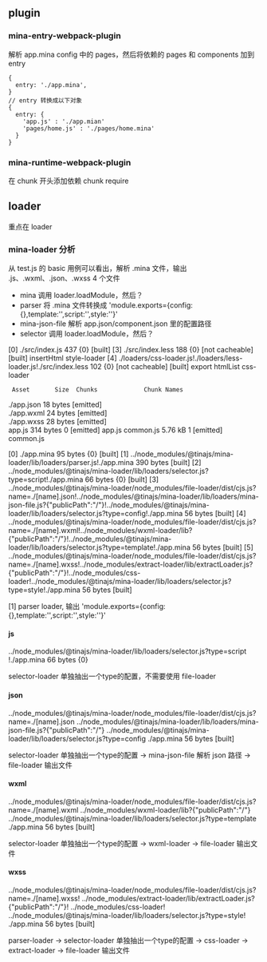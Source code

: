 ## plugin
###  mina-entry-webpack-plugin
解析 app.mina config 中的 pages，然后将依赖的 pages 和 components 加到 entry 

```
{
  entry: './app.mina',
}
// entry 转换成以下对象
{
  entry: {
    'app.js' : './app.mian'
    'pages/home.js' : './pages/home.mina'
  }
}
```

### mina-runtime-webpack-plugin
在 chunk 开头添加依赖 chunk require 

## loader
重点在 loader

### mina-loader 分析
从 test.js 的 basic 用例可以看出，解析 .mina 文件，输出 .js、.wxml、.json、.wxss  4 个文件

- mina 调用 loader.loadModule，然后？
- parser 将 .mina 文件转换成 'module.exports={config:{},template:'',script:'',style:''}'
- mina-json-file 解析 app.json/component.json 里的配置路径
- selector 调用 loader.loadModule，然后？

[0] ./src/index.js 437 {0} [built]
[3] ./src/index.less 188 {0} [not cacheable] [built] insertHtml style-loader
[4] ./loaders/css-loader.js!./loaders/less-loader.js!./src/index.less 102 {0} [not cacheable] [built] export htmlList css-loader

     Asset       Size  Chunks             Chunk Names
./app.json   18 bytes          [emitted]  
./app.wxml   24 bytes          [emitted]  
./app.wxss   28 bytes          [emitted]  
    app.js  314 bytes       0  [emitted]  app.js
 common.js    5.76 kB       1  [emitted]  common.js


[0] ./app.mina 95 bytes {0} [built]
[1] ../node_modules/@tinajs/mina-loader/lib/loaders/parser.js!./app.mina 390 bytes [built] 
[2] ../node_modules/@tinajs/mina-loader/lib/loaders/selector.js?type=script!./app.mina 66 bytes {0} [built]
[3] ../node_modules/@tinajs/mina-loader/node_modules/file-loader/dist/cjs.js?name=./[name].json!../node_modules/@tinajs/mina-loader/lib/loaders/mina-json-file.js?{"publicPath":"/"}!../node_modules/@tinajs/mina-loader/lib/loaders/selector.js?type=config!./app.mina 56 bytes [built]
[4] ../node_modules/@tinajs/mina-loader/node_modules/file-loader/dist/cjs.js?name=./[name].wxml!../node_modules/wxml-loader/lib?{"publicPath":"/"}!../node_modules/@tinajs/mina-loader/lib/loaders/selector.js?type=template!./app.mina 56 bytes [built]
[5] ../node_modules/@tinajs/mina-loader/node_modules/file-loader/dist/cjs.js?name=./[name].wxss!../node_modules/extract-loader/lib/extractLoader.js?{"publicPath":"/"}!../node_modules/css-loader!../node_modules/@tinajs/mina-loader/lib/loaders/selector.js?type=style!./app.mina 56 bytes [built]


[1] parser loader, 输出 'module.exports={config:{},template:'',script:'',style:''}'

#### js
../node_modules/@tinajs/mina-loader/lib/loaders/selector.js?type=script
!./app.mina 66 bytes {0}

selector-loader 单独抽出一个type的配置，不需要使用 file-loader

#### json
../node_modules/@tinajs/mina-loader/node_modules/file-loader/dist/cjs.js?name=./[name].json
../node_modules/@tinajs/mina-loader/lib/loaders/mina-json-file.js?{"publicPath":"/"}
../node_modules/@tinajs/mina-loader/lib/loaders/selector.js?type=config
./app.mina 56 bytes [built]

selector-loader 单独抽出一个type的配置 -> mina-json-file 解析 json 路径 -> file-loader 输出文件

#### wxml
 ../node_modules/@tinajs/mina-loader/node_modules/file-loader/dist/cjs.js?name=./[name].wxml
 ../node_modules/wxml-loader/lib?{"publicPath":"/"}
 ../node_modules/@tinajs/mina-loader/lib/loaders/selector.js?type=template
 ./app.mina 56 bytes [built]
 
selector-loader 单独抽出一个type的配置 -> wxml-loader -> file-loader 输出文件

#### wxss
../node_modules/@tinajs/mina-loader/node_modules/file-loader/dist/cjs.js?name=./[name].wxss!
../node_modules/extract-loader/lib/extractLoader.js?{"publicPath":"/"}!
../node_modules/css-loader!
../node_modules/@tinajs/mina-loader/lib/loaders/selector.js?type=style!
./app.mina 56 bytes [built]

parser-loader -> selector-loader 单独抽出一个type的配置 -> css-loader -> extract-loader -> file-loader 输出文件





